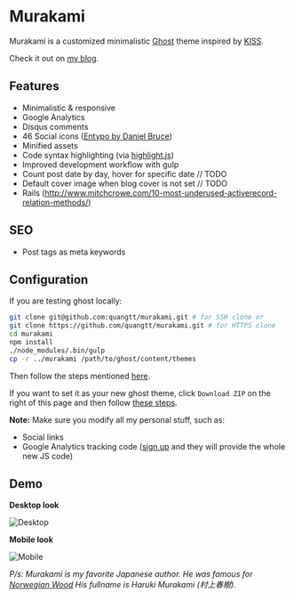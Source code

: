 # Murakami
Murakami is a customized minimalistic [Ghost](https://ghost.org/) theme inspired by
[KISS](https://github.com/calincru/KISS).

Check it out on [my blog](http://quangteomedia.com).

## Features
- Minimalistic & responsive
- Google Analytics
- Disqus comments
- 46 Social icons ([Entypo by Daniel Bruce](http://fontello.com/#search=social))
- Minified assets
- Code syntax highlighting (via [highlight.js](https://highlightjs.org/))
- Improved development workflow with gulp
- Count post date by day, hover for specific date // TODO
- Default cover image when blog cover is not set // TODO
- Rails (http://www.mitchcrowe.com/10-most-underused-activerecord-relation-methods/)

## SEO
- Post tags as meta keywords

## Configuration

If you are testing ghost locally:
```bash
git clone git@github.com:quangtt/murakami.git # for SSH clone or
git clone https://github.com/quangtt/murakami.git # for HTTPS clone
cd murakami
npm install
./node_modules/.bin/gulp
cp -r ../murakami /path/to/ghost/content/themes
```
Then follow the steps mentioned [here](http://support.ghost.org/edit-ghost-theme/).

If you want to set it as your new ghost theme, click `Download ZIP` on the
right of this page and then follow
[these steps](http://support.ghost.org/upload-theme-ghostpro/).

**Note:** Make sure you modify all my personal stuff, such as:
- Social links
- Google Analytics tracking code ([sign
  up](https://accounts.google.com/ServiceLogin?service=analytics&userexp=signup&hl=en)
  and they will provide the whole new JS code)

## Demo

**Desktop look**

![Desktop](http://i.imgur.com/ZFrEspa.jpg)

**Mobile look**

![Mobile](http://i.imgur.com/WUZCboI.jpg)

*P/s: Murakami is my favorite Japanese author.*
*He was famous for [Norwegian Wood](https://en.wikipedia.org/wiki/Norwegian_Wood_(novel))*
*His fullname is Haruki Murakami (村上春樹).*